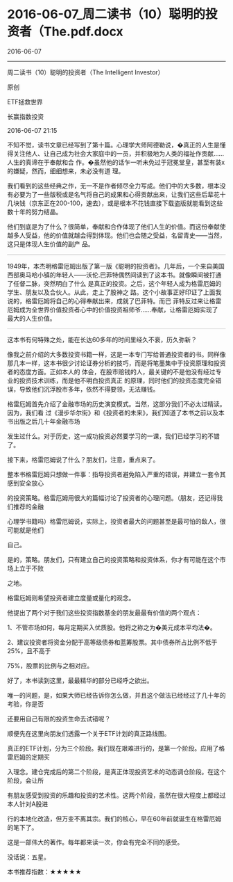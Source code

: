 # 2016-06-07_周二读书（10）聪明的投资者（The.pdf.docx

2016-06-07

----

周⼆读书（10）聪明的投资者（The Intelligent Investor）

原创

ETF拯救世界

⻓赢指数投资

2016\-06\-07 21:15

不知不觉，读书⽂章已经写到了第⼗篇。⼼理学⼤师阿德勒说，�真正的⼈⽣是懂得关注他⼈、让⾃⼰成为社会⼤家庭中的⼀员，并积极地为⼈类的福祉作贡献……⼈⽣的真谛在于奉献和合 作。�虽然他的话乍⼀听未免过于冠冕堂皇，甚⾄有装x的嫌疑，然⽽，细细想来，未必没有道 理。

我们看到的这些经典之作，⽆⼀不是作者倾尽全⼒写成。他们中的⼤多数，根本没有必要为了⼀些版税或是名⽓将⾃⼰的成果和⼼得贡献出来，让我们这些后辈花⼗⼏块钱（京东正在200\-100，速去），或是根本不花钱直接下载盗版就能看到这些数⼗年的努⼒结晶。

他们到底是为了什么？很简单，奉献和合作体现了他们⼈⽣的价值。⽽这份奉献使越多⼈受益，他的价值就越会得到体现。他们也会随之受益，名留⻘史——当然，这只是体现⼈⽣价值的副产 品。

![](data:image/png;base64,iVBORw0KGgoAAAANSUhEUgAACNQAAAAMCAIAAAAvEuVIAAAACXBIWXMAAA7EAAAOxAGVKw4bAAAA4ElEQVR4nO3ZsW2FMBSG0VggN5TQeA06CtiTglFYhU3AjyjZIJYsR+dU93Z//4Wc8xcAAAAAAACUEMQnAAAAAAAAShGfAAAAAAAAKCac5/lzpZTqTgEAAAAAAKBp4bXve+0ZAAAAAAAANC/GuCyL+AQAAAAAAMBfxRi3bRuG4Tc+dV03z3PtVQAAAAAAADQppRRjfJ7nOz71fb+u6ziOtVcBAAAAAADQtnAch/IEAAAAAABAEeG6rmmaas8AAAAAAACgVTnn+77fI7zep/YeAAAAAAAA/gnxCQAAAAAAgGI+hJAq3z9oSVEAAAAASUVORK5CYII=)

1949年，本杰明格雷厄姆出版了第⼀版《聪明的投资者》。⼏年后，⼀个来⾃美国⻄部奥⻢哈⼩镇的年轻⼈——沃伦\.巴菲特偶然间读到了这本书。就像瞬间被打通了任督⼆脉，突然明⽩了什么 是真正的投资。之后，这个年轻⼈成为格雷厄姆的学⽣、朋友以及合伙⼈。从此，⾛上了股神之 路。这个⼩故事正好印证了上⾯我说的，格雷厄姆将⾃⼰的⼼得奉献出来，成就了巴菲特。⽽巴 菲特反过来让格雷厄姆成为全世界价值投资者⼼中的价值投资祖师爷……奉献，让格雷厄姆实现了 最⼤的⼈⽣价值。

![](data:image/png;base64,iVBORw0KGgoAAAANSUhEUgAACNQAAAAICAIAAAC0g6deAAAACXBIWXMAAA7EAAAOxAGVKw4bAAAAnElEQVR4nO3ZuwkEIQBF0TUQ2xgwE8F6rWcqmtjAZT+wDQgyyznRC19+w5zzAQAAAAAAACuE67o+K6W09woAAAAAAAB3F3rvuz8AAAAAAADwD0op4hMAAAAAAAALtNaO4/jFpxjj3kMAAAAAAADcVK015zzG+Man8rb7FQAAAAAAAPf2ik/KEwAAAAAAAEuE8zyVJwAAAAAAAJZ4AryyGPwyrp0GAAAAAElFTkSuQmCC)

这本书有何特殊之处，能在⻓达60多年的时间⾥经久不衰，历久弥新？

像我之前介绍的⼤多数投资书籍⼀样，这是⼀本专⻔写给普通投资者的书。同样像那⼏本⼀样，这本书很少讨论证券分析的技巧，⽽是将笔墨集中于投资原理和投资者的态度⽅⾯。正如本⼈的 体会，在股市赔钱的⼈，最关键的不是他没有经过专业的投资技术训练，⽽是他不明⽩投资真正 的原理，同时他们的投资态度完全错误，导致他们沉浮股市多年，依然不得要领，⽆法赚钱。

格雷厄姆⾸先介绍了⾦融市场的历史演变模式。当然，这部分我们不必太过精读。因为，我们看 过《漫步华尔街》和《投资者的未来》，我们知道了本书之前以及本书出版之后⼏⼗年⾦融市场

发⽣过什么。对于历史，这⼀成功投资必然要学习的⼀课，我们已经学习的不错了。

接下来，格雷厄姆说了什么？朋友们，注意，重点来了。

整本书格雷厄姆只想做⼀件事：指导投资者避免陷⼊严重的错误，并建⽴⼀套令其感到安全放⼼

的投资策略。格雷厄姆⽤很⼤的篇幅讨论了投资者的⼼理问题。（朋友，还记得我们推荐的⾦融

⼼理学书籍吗）格雷厄姆说，实际上，投资者最⼤的问题甚⾄是最可怕的敌⼈，很可能就是他们

⾃⼰。

是的，策略。朋友们，只有建⽴⾃⼰的投资策略和投资体系，你才有可能在这个市场上⽴于不败

之地。

格雷厄姆则希望投资者建⽴度量或量化的观念。

他提出了两个对于我们这些投资指数基⾦的朋友最最有价值的两个观点：

1、不管市场如何，每⽉定期买⼊优质股。他将之称之为�美元成本平均法�。

2、建议投资者将资⾦分配于⾼等级债券和蓝筹股票。其中债券所占⽐例不低于25%，且不⾼于

75%，股票的⽐例与之相对应。

好了，本书读到这⾥，最最精华的部分已经呼之欲出。

唯⼀的问题，是，如果⼤师已经告诉你怎么做，并且这个做法已经经过了⼏⼗年的考验，你是否

还要⽤⾃⼰有限的投资⽣命去试错呢？

顺便先在这⾥向朋友们透露⼀个关于ETF计划的真正路线图。

真正的ETF计划，分为三个阶段。我们现在艰难进⾏的，是第⼀个阶段。应⽤了格雷厄姆的定期买

⼊理念。建仓完成后的第⼆个阶段，是真正体现投资艺术的动态调仓阶段。在这个阶段，会让所

有朋友感受到投资的乐趣和投资的艺术性。这两个阶段，虽然在很⼤程度上都经过本⼈针对A股进

⾏的本地化改造，但万变不离其宗。我们的核⼼，早在60年前就诞⽣在格雷厄姆的笔下了。

这是⼀部伟⼤的著作。每年都来读⼀次，你会有完全不同的感受。

没话说：五星。

本书推荐指数：★★★★★

